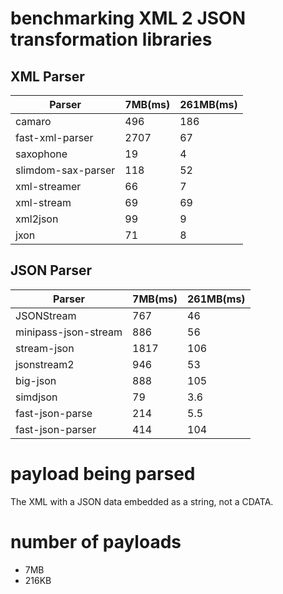 # benchmarking XML 2 JSON transformation libraries

## XML Parser

| Parser             | 7MB(ms) | 261MB(ms) |
| ------------------ | ------- | --------- |
| camaro             | 496     | 186       |
| fast-xml-parser    | 2707    | 67        |
| saxophone          | 19      | 4         |
| slimdom-sax-parser | 118     | 52        |
| xml-streamer       | 66      | 7         |
| xml-stream         | 69      | 69        |
| xml2json           | 99      | 9         |
| jxon               | 71      | 8         |

## JSON Parser

| Parser               | 7MB(ms) | 261MB(ms) |
| -------------------- | ------- | --------- |
| JSONStream           | 767     | 46        |
| minipass-json-stream | 886     | 56        |
| stream-json          | 1817    | 106       |
| jsonstream2          | 946     | 53        |
| big-json             | 888     | 105       |
| simdjson             | 79      | 3.6       |
| fast-json-parse      | 214     | 5.5       |
| fast-json-parser     | 414     | 104       |

# payload being parsed

The XML with a JSON data embedded as a string, not a CDATA.

# number of payloads

- 7MB
- 216KB
